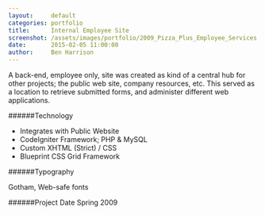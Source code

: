 ```yaml
---
layout:     default
categories: portfolio
title:      Internal Employee Site
screenshot: /assets/images/portfolio/2009_Pizza_Plus_Employee_Services.jpg
date:       2015-02-05 11:00:00
author:     Ben Harrison
---
```


A back-end, employee only, site was created as kind of a central hub for other projects;
the public web site, company resources, etc. This served as a location to retrieve submitted forms, and administer different web applications.

######Technology

* Integrates with Public Website
* CodeIgniter Framework; PHP &amp; MySQL
* Custom XHTML (Strict) / CSS
* Blueprint CSS Grid Framework

######Typography

Gotham, Web-safe fonts

######Project Date
Spring 2009